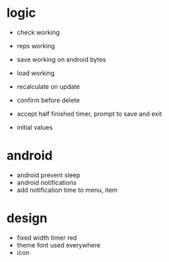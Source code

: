 # logic

- check working
- reps working

- save working on android bytes
- load working

- recalculate on update
- confirm before delete

- accept half finished timer, prompt to save and exit
- initial values

# android
- android prevent sleep 
- android notifications
- add notification time to menu, item

# design
- fixed width timer red
- theme font used everywhere
- icon


